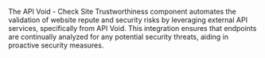 The API Void - Check Site Trustworthiness component automates the validation of website repute and security risks by leveraging external API services, specifically from API Void. This integration ensures that endpoints are continually analyzed for any potential security threats, aiding in proactive security measures.
